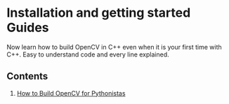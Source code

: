 # Installation and getting started Guides
Now learn how to build OpenCV in C++ even when it is your first time with C++.
Easy to understand code and every line explained.

## Contents
1. [How to Build OpenCV for Pythonistas](https://medium.com/@sayantandas30011998/how-to-build-opencv-c-for-pythonistas-9f9d79963903)
